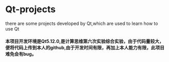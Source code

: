 # Qt-projects
there are some projects developed by Qt,which are used to learn how to use Qt
#### 本项目开发环境是Qt5.12.0,是计算思维第六次实验综合实验，由于代码量较大，便将代码上传到本人的github,由于开发时间有限，再加上本人能力有限，此项目难免会有bug。

